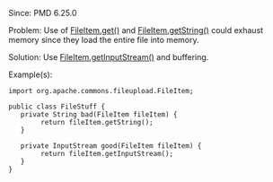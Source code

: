 Since: PMD 6.25.0

Problem: Use of [FileItem.get()](https://commons.apache.org/proper/commons-fileupload/apidocs/org/apache/commons/fileupload/FileItem.html#get--)
and [FileItem.getString()](https://commons.apache.org/proper/commons-fileupload/apidocs/org/apache/commons/fileupload/FileItem.html#getString--)
could exhaust memory since they load the entire file into memory.

Solution: Use [FileItem.getInputStream()](https://commons.apache.org/proper/commons-fileupload/apidocs/org/apache/commons/fileupload/FileItem.html#getInputStream--)
and buffering.

Example(s):
```
import org.apache.commons.fileupload.FileItem;

public class FileStuff {
   private String bad(FileItem fileItem) {
        return fileItem.getString();
   }

   private InputStream good(FileItem fileItem) {
        return fileItem.getInputStream();
   }
}
```
